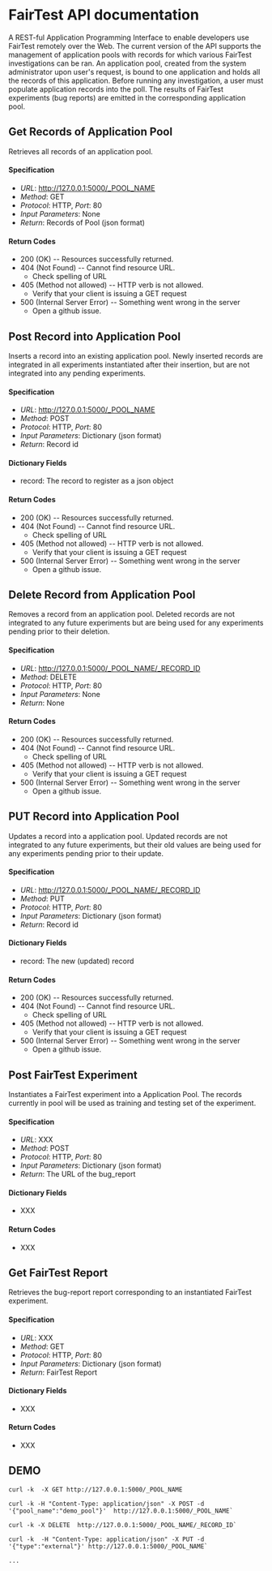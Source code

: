# FairTest API documentation

A REST-ful Application Programming Interface to enable developers use FairTest remotely over the Web. The current version of the API supports the management of application pools with records for which various FairTest investigations can be ran. An application pool, created from the system administrator upon user's request, is bound to one application and holds all the records of this application. Before running any investigation, a user must populate application records into the poll. The results of FairTest experiments (bug reports) are emitted in the corresponding application pool.

## Get Records of Application Pool
Retrieves all records of an application pool.

#### Specification
* _URL_: http://127.0.0.1:5000/_POOL_NAME
* _Method_: GET
* _Protocol_: HTTP, _Port_: 80
* _Input Parameters_:  None
* _Return_: Records of Pool (json format)

#### Return Codes
* 200 (OK) -- Resources successfully returned.
* 404 (Not Found) -- Cannot find resource URL.
    * Check spelling of URL
* 405 (Method not allowed) -- HTTP verb is not allowed.
    * Verify that your client is issuing a GET request
* 500 (Internal Server Error) -- Something went wrong in the server
    * Open a github issue.

## Post Record into Application Pool
Inserts a record into an existing application pool. Newly inserted records are integrated in
all experiments instantiated after their insertion, but are not integrated into any pending 
experiments.

#### Specification
* _URL_: http://127.0.0.1:5000/_POOL_NAME
* _Method_: POST
* _Protocol_: HTTP, _Port_: 80
* _Input Parameters_: Dictionary (json format)
* _Return_: Record id

#### Dictionary Fields

* record: The record to register as a json object

#### Return Codes
* 200 (OK) -- Resources successfully returned.
* 404 (Not Found) -- Cannot find resource URL.
    * Check spelling of URL
* 405 (Method not allowed) -- HTTP verb is not allowed.
    * Verify that your client is issuing a GET request
* 500 (Internal Server Error) -- Something went wrong in the server
    * Open a github issue.


## Delete Record from Application Pool
Removes a record from an application pool. Deleted records are not integrated to any future experiments
but are being used for any experiments pending prior to their deletion.

#### Specification
* _URL_: http://127.0.0.1:5000/_POOL_NAME/_RECORD_ID
* _Method_: DELETE
* _Protocol_: HTTP, _Port_: 80
* _Input Parameters_: None
* _Return_: None

#### Return Codes
* 200 (OK) -- Resources successfully returned.
* 404 (Not Found) -- Cannot find resource URL.
    * Check spelling of URL
* 405 (Method not allowed) -- HTTP verb is not allowed.
    * Verify that your client is issuing a GET request
* 500 (Internal Server Error) -- Something went wrong in the server
    * Open a github issue.



## PUT Record into Application Pool
Updates a record into a application pool. Updated records are not integrated to any future experiments, but their old values are being used for any experiments pending prior to their update.

#### Specification
* _URL_: http://127.0.0.1:5000/_POOL_NAME/_RECORD_ID
* _Method_: PUT
* _Protocol_: HTTP, _Port_: 80
* _Input Parameters_: Dictionary (json format)
* _Return_: Record id

#### Dictionary Fields

* record: The new (updated) record

#### Return Codes
* 200 (OK) -- Resources successfully returned.
* 404 (Not Found) -- Cannot find resource URL.
    * Check spelling of URL
* 405 (Method not allowed) -- HTTP verb is not allowed.
    * Verify that your client is issuing a GET request
* 500 (Internal Server Error) -- Something went wrong in the server
    * Open a github issue.

     
## Post FairTest Experiment
Instantiates a FairTest experiment into a Application Pool. The records currently in pool will be used as training and testing set of the experiment.

#### Specification
* _URL_: XXX
* _Method_: POST
* _Protocol_: HTTP, _Port_: 80
* _Input Parameters_: Dictionary (json format)
* _Return_: The URL of the bug_report

#### Dictionary Fields

* XXX

#### Return Codes
* XXX


## Get FairTest Report
Retrieves the bug-report report corresponding to an instantiated FairTest experiment.

#### Specification
* _URL_: XXX
* _Method_: GET
* _Protocol_: HTTP, _Port_: 80
* _Input Parameters_: Dictionary (json format)
* _Return_: FairTest Report

#### Dictionary Fields

* XXX

#### Return Codes
* XXX


## DEMO

```
curl -k  -X GET http://127.0.0.1:5000/_POOL_NAME

curl -k -H "Content-Type: application/json" -X POST -d '{"pool_name":"demo_pool"}'  http://127.0.0.1:5000/_POOL_NAME`

curl -k -X DELETE  http://127.0.0.1:5000/_POOL_NAME/_RECORD_ID`

curl -k  -H "Content-Type: application/json" -X PUT -d '{"type":"external"}' http://127.0.0.1:5000/_POOL_NAME`

...
```
